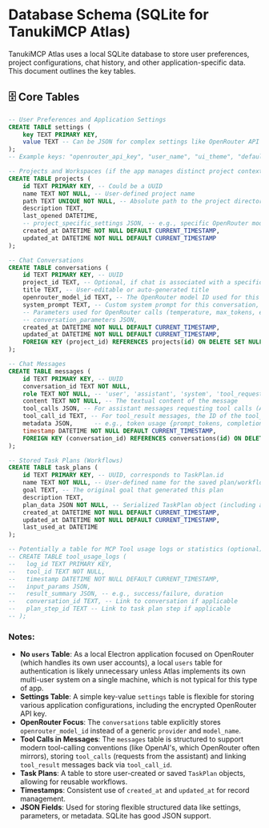 # Database Schema (SQLite for TanukiMCP Atlas)

TanukiMCP Atlas uses a local SQLite database to store user preferences, project configurations, chat history, and other application-specific data. This document outlines the key tables.

## 🗄️ Core Tables

```sql
-- User Preferences and Application Settings
CREATE TABLE settings (
    key TEXT PRIMARY KEY,
    value TEXT -- Can be JSON for complex settings like OpenRouter API key, preferred model, UI theme, etc.
);
-- Example keys: "openrouter_api_key", "user_name", "ui_theme", "default_openrouter_model_id"

-- Projects and Workspaces (if the app manages distinct project contexts beyond just file paths)
CREATE TABLE projects (
    id TEXT PRIMARY KEY, -- Could be a UUID
    name TEXT NOT NULL, -- User-defined project name
    path TEXT UNIQUE NOT NULL, -- Absolute path to the project directory
    description TEXT,
    last_opened DATETIME,
    -- project_specific_settings JSON, -- e.g., specific OpenRouter model, tool configurations for this project
    created_at DATETIME NOT NULL DEFAULT CURRENT_TIMESTAMP,
    updated_at DATETIME NOT NULL DEFAULT CURRENT_TIMESTAMP
);

-- Chat Conversations
CREATE TABLE conversations (
    id TEXT PRIMARY KEY, -- UUID
    project_id TEXT, -- Optional, if chat is associated with a specific project
    title TEXT, -- User-editable or auto-generated title
    openrouter_model_id TEXT, -- The OpenRouter model ID used for this conversation (e.g., "anthropic/claude-3-haiku")
    system_prompt TEXT, -- Custom system prompt for this conversation, if any
    -- Parameters used for OpenRouter calls (temperature, max_tokens, etc.) can be stored here if they vary per conversation
    -- conversation_parameters JSON, 
    created_at DATETIME NOT NULL DEFAULT CURRENT_TIMESTAMP,
    updated_at DATETIME NOT NULL DEFAULT CURRENT_TIMESTAMP,
    FOREIGN KEY (project_id) REFERENCES projects(id) ON DELETE SET NULL
);

-- Chat Messages
CREATE TABLE messages (
    id TEXT PRIMARY KEY, -- UUID
    conversation_id TEXT NOT NULL,
    role TEXT NOT NULL, -- 'user', 'assistant', 'system', 'tool_request', 'tool_result'
    content TEXT NOT NULL, -- The textual content of the message
    tool_calls JSON, -- For assistant messages requesting tool calls (Array of {id, type, function: {name, arguments}} based on OpenAI/OpenRouter format)
    tool_call_id TEXT, -- For tool_result messages, the ID of the tool_call this result corresponds to
    metadata JSON,      -- e.g., token usage {prompt_tokens, completion_tokens}, OpenRouter model used for this specific message if it changed, execution time for tool calls.
    timestamp DATETIME NOT NULL DEFAULT CURRENT_TIMESTAMP,
    FOREIGN KEY (conversation_id) REFERENCES conversations(id) ON DELETE CASCADE
);

-- Stored Task Plans (Workflows)
CREATE TABLE task_plans (
    id TEXT PRIMARY KEY, -- UUID, corresponds to TaskPlan.id
    name TEXT NOT NULL, -- User-defined name for the saved plan/workflow
    goal TEXT, -- The original goal that generated this plan
    description TEXT,
    plan_data JSON NOT NULL, -- Serialized TaskPlan object (including all PlanSteps and their details)
    created_at DATETIME NOT NULL DEFAULT CURRENT_TIMESTAMP,
    updated_at DATETIME NOT NULL DEFAULT CURRENT_TIMESTAMP,
    last_used_at DATETIME
);

-- Potentially a table for MCP Tool usage logs or statistics (optional)
-- CREATE TABLE tool_usage_logs (
--   log_id TEXT PRIMARY KEY,
--   tool_id TEXT NOT NULL,
--   timestamp DATETIME NOT NULL DEFAULT CURRENT_TIMESTAMP,
--   input_params JSON,
--   result_summary JSON, -- e.g., success/failure, duration
--   conversation_id TEXT, -- Link to conversation if applicable
--   plan_step_id TEXT -- Link to task plan step if applicable
-- );

```

### Notes:
-   **No `users` Table**: As a local Electron application focused on OpenRouter (which handles its own user accounts), a local `users` table for authentication is likely unnecessary unless Atlas implements its own multi-user system on a single machine, which is not typical for this type of app.
-   **Settings Table**: A simple key-value `settings` table is flexible for storing various application configurations, including the encrypted OpenRouter API key.
-   **OpenRouter Focus**: The `conversations` table explicitly stores `openrouter_model_id` instead of a generic `provider` and `model_name`.
-   **Tool Calls in Messages**: The `messages` table is structured to support modern tool-calling conventions (like OpenAI's, which OpenRouter often mirrors), storing `tool_calls` (requests from the assistant) and linking `tool_result` messages back via `tool_call_id`.
-   **Task Plans**: A table to store user-created or saved `TaskPlan` objects, allowing for reusable workflows.
-   **Timestamps**: Consistent use of `created_at` and `updated_at` for record management.
-   **JSON Fields**: Used for storing flexible structured data like settings, parameters, or metadata. SQLite has good JSON support.